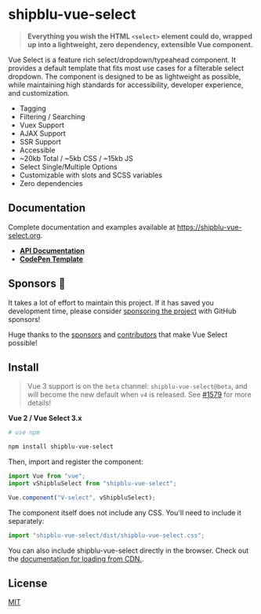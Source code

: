 # shipblu-vue-select 

> **Everything you wish the HTML `<select>` element could do, wrapped up into a lightweight, zero
> dependency, extensible Vue component.**

Vue Select is a feature rich select/dropdown/typeahead component. It provides a default
template that fits most use cases for a filterable select dropdown. The component is designed to be as
lightweight as possible, while maintaining high standards for accessibility,
developer experience, and customization.

- Tagging
- Filtering / Searching
- Vuex Support
- AJAX Support
- SSR Support
- Accessible
- ~20kb Total / ~5kb CSS / ~15kb JS
- Select Single/Multiple Options
- Customizable with slots and SCSS variables
- Zero dependencies

## Documentation

Complete documentation and examples available at https://shipblu-vue-select.org.

- **[API Documentation](https://shipblu-vue-select.org)**
- **[CodePen Template](http://codepen.io/sagalbot/pen/NpwrQO)**

## Sponsors :tada:

It takes a lot of effort to maintain this project. If it has saved you development time, please consider [sponsoring the project](https://github.com/sponsors/sagalbot)
with GitHub sponsors!

Huge thanks to the [sponsors](https://github.com/sponsors/sagalbot) and [contributors](https://github.com/sagalbot/shipblu-vue-select/graphs/contributors) that make Vue Select possible!

## Install

> Vue 3 support is on the `beta` channel: `shipblu-vue-select@beta`, and will become the new default when `v4` is released. See [#1579](https://github.com/sagalbot/shipblu-vue-select/issues/1597) for more details!



**Vue 2 / Vue Select 3.x**
```bash
# use npm

npm install shipblu-vue-select
```

Then, import and register the component:

```js
import Vue from "vue";
import vShipbluSelect from "shipblu-vue-select";

Vue.component("V-select", vShipbluSelect);
```

The component itself does not include any CSS. You'll need to include it separately:

```js
import "shipblu-vue-select/dist/shipblu-vue-select.css";
```

You can also include shipblu-vue-select directly in the browser. Check out the
[documentation for loading from CDN.](https://shipblu-vue-select.org/guide/install.html#in-the-browser).

## License

[MIT](https://github.com/sagalbot/shipblu-vue-select/blob/master/LICENSE.md)
